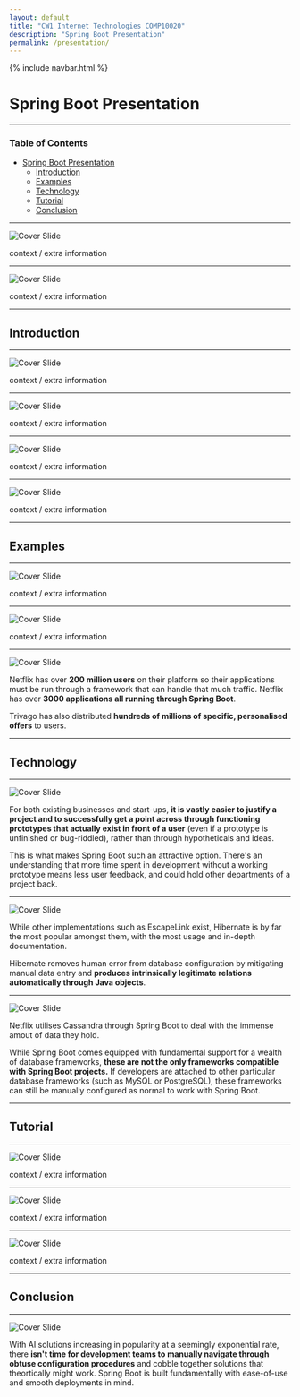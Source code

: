 ```yaml
---
layout: default
title: "CW1 Internet Technologies COMP10020"
description: "Spring Boot Presentation"
permalink: /presentation/
---
```


{% include navbar.html %}

# Spring Boot Presentation

---
### Table of Contents
- [Spring Boot Presentation](#spring-boot-presentation)
  - [Introduction](#introduction)
  - [Examples](#examples)
  - [Technology](#technology)
  - [Tutorial](#tutorial)
  - [Conclusion](#conclusion)

---


![Cover Slide](Presentation/Slide1.jpg)



 context / extra information

---

![Cover Slide](Presentation/Slide2.jpg)


 context / extra information


---
## Introduction
---

![Cover Slide](Presentation/Slide3.jpg)

context / extra information

---

![Cover Slide](Presentation/Slide4.jpg)

 context / extra information

---

![Cover Slide](Presentation/Slide5.jpg)

 context / extra information

---

![Cover Slide](Presentation/Slide6.jpg)

context / extra information

---
## Examples
---

![Cover Slide](Presentation/Slide7.jpg)

context / extra information

---

![Cover Slide](Presentation/Slide8.jpg)

context / extra information

---


![Cover Slide](Presentation/Slide9.jpg)


 Netflix has over **200 million users** on their platform so their applications must be run through a framework that can handle that much traffic. Netflix has over **3000 applications all running through Spring Boot**.

Trivago has also distributed **hundreds of millions of specific, personalised offers** to users.

---
## Technology
---

![Cover Slide](Presentation/Slide10.jpg)

For both existing businesses and start-ups, **it is vastly easier to justify a project and to successfully get a point across through functioning prototypes that actually exist in front of a user** (even if a prototype is unfinished or bug-riddled), rather than through hypotheticals and ideas.

This is what makes Spring Boot such an attractive option. There's an understanding that more time spent in development without a working prototype means less user feedback, and could hold other departments of a project back.

---

![Cover Slide](Presentation/Slide11.jpg)

While other implementations such as EscapeLink exist, Hibernate is by far the most popular amongst them, with the most usage and in-depth documentation. 

Hibernate removes human error from database configuration by mitigating manual data entry and **produces intrinsically legitimate relations automatically through Java objects**.

---

![Cover Slide](Presentation/Slide12.jpg)

Netflix utilises Cassandra through Spring Boot to deal with the immense amout of data they hold. 

While Spring Boot comes equipped with fundamental support for a wealth of database frameworks, **these are not the only frameworks compatible with Spring Boot projects.** If developers are attached to other particular database frameworks (such as MySQL or PostgreSQL), these frameworks can still be manually configured as normal to work with Spring Boot.

---

## Tutorial
---

![Cover Slide](Presentation/Slide13.jpg)

context / extra information

---

![Cover Slide](Presentation/Slide14.jpg)

context / extra information

---

![Cover Slide](Presentation/Slide15.jpg)

context / extra information

---

## Conclusion
---

![Cover Slide](Presentation/Slide16.jpg)

With AI solutions increasing in popularity at a seemingly exponential rate, there **isn't time for development teams to manually navigate through obtuse configuration procedures** and cobble together solutions that theortically might work. Spring Boot is built fundamentally with ease-of-use and smooth deployments in mind.
